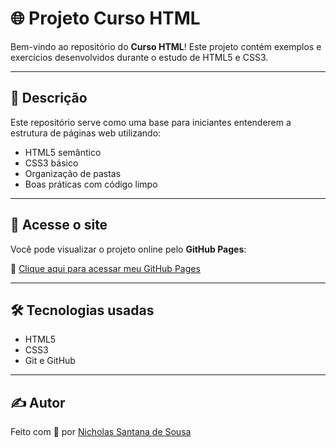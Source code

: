 # 🌐 Projeto Curso HTML

Bem-vindo ao repositório do **Curso HTML**! Este projeto contém exemplos e exercícios desenvolvidos durante o estudo de HTML5 e CSS3.

---

## 📄 Descrição

Este repositório serve como uma base para iniciantes entenderem a estrutura de páginas web utilizando:

- HTML5 semântico
- CSS3 básico
- Organização de pastas
- Boas práticas com código limpo


---

## 🚀 Acesse o site

Você pode visualizar o projeto online pelo **GitHub Pages**:

🔗 [Clique aqui para acessar meu GitHub Pages](https://nickmclare.github.io/curso_html/)

---

## 🛠️ Tecnologias usadas

- HTML5
- CSS3
- Git e GitHub

---

## ✍️ Autor

Feito com 💙 por [Nicholas Santana de Sousa](https://github.com/NickMcLare)



